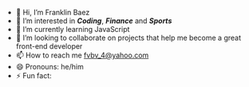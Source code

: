 - 👋 Hi, I’m Franklin Baez
- 👀 I’m interested in **_Coding_**, **_Finance_** and **_Sports_**
- 🌱 I’m currently learning JavaScript
- 💞️ I’m looking to collaborate on projects that help me become a great front-end developer
- 📫 How to reach me fvbv_4@yahoo.com
- 😄 Pronouns: he/him
- ⚡ Fun fact: 

<!---
fvbv4/fvbv4 is a ✨ special ✨ repository because its `README.md` (this file) appears on your GitHub profile.
You can click the Preview link to take a look at your changes.
--->
